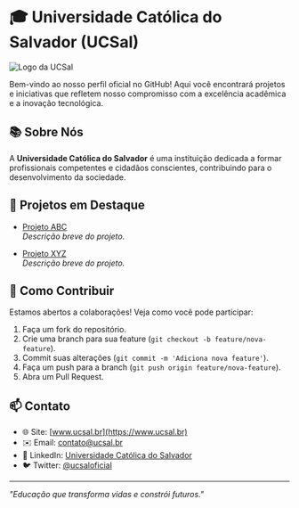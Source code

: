 # 🎓 Universidade Católica do Salvador (UCSal)

![Logo da UCSal](https://www.ucsal.br/wp-content/uploads/2023/10/LOGO-ucsal.svg)

Bem-vindo ao nosso perfil oficial no GitHub!
Aqui você encontrará projetos e iniciativas que refletem nosso compromisso com a excelência acadêmica e a inovação tecnológica.

## 📚 Sobre Nós

A **Universidade Católica do Salvador** é uma instituição dedicada a formar profissionais competentes e cidadãos conscientes, contribuindo para o desenvolvimento da sociedade.

## 🚀 Projetos em Destaque

- [Projeto ABC](link_para_o_projeto)  
  *Descrição breve do projeto.*

- [Projeto XYZ](link_para_o_projeto)  
  *Descrição breve do projeto.*

## 🤝 Como Contribuir

Estamos abertos a colaborações! Veja como você pode participar:

1. Faça um fork do repositório.
2. Crie uma branch para sua feature (`git checkout -b feature/nova-feature`).
3. Commit suas alterações (`git commit -m 'Adiciona nova feature'`).
4. Faça um push para a branch (`git push origin feature/nova-feature`).
5. Abra um Pull Request.

## 📫 Contato

- 🌐 Site: [www.ucsal.br](https://www.ucsal.br)
- ✉️ Email: [contato@ucsal.br](mailto:contato@ucsal.br)
- 🔗 LinkedIn: [Universidade Católica do Salvador](link_para_linkedin)
- 🐦 Twitter: [@ucsaloficial](link_para_twitter)

---

*"Educação que transforma vidas e constrói futuros."*
